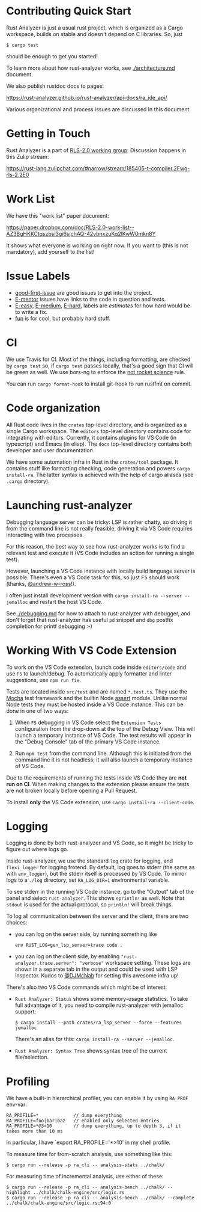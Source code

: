 # Contributing Quick Start

Rust Analyzer is just a usual rust project, which is organized as a Cargo
workspace, builds on stable and doesn't depend on C libraries. So, just

```
$ cargo test
```

should be enough to get you started!

To learn more about how rust-analyzer works, see
[./architecture.md](./architecture.md) document.

We also publish rustdoc docs to pages:

https://rust-analyzer.github.io/rust-analyzer/api-docs/ra_ide_api/

Various organizational and process issues are discussed in this document.

# Getting in Touch

Rust Analyzer is a part of [RLS-2.0 working
group](https://github.com/rust-lang/compiler-team/tree/6a769c13656c0a6959ebc09e7b1f7c09b86fb9c0/working-groups/rls-2.0).
Discussion happens in this Zulip stream:

https://rust-lang.zulipchat.com/#narrow/stream/185405-t-compiler.2Fwg-rls-2.2E0

# Work List

We have this "work list" paper document:

https://paper.dropbox.com/doc/RLS-2.0-work-list--AZ3BgHKKCtqszbsi3gi6sjchAQ-42vbnxzuKq2lKwW0mkn8Y

It shows what everyone is working on right now. If you want to (this is not
mandatory), add yourself to the list!

# Issue Labels

* [good-first-issue](https://github.com/rust-analyzer/rust-analyzer/labels/good%20first%20issue)
  are good issues to get into the project.
* [E-mentor](https://github.com/rust-analyzer/rust-analyzer/issues?q=is%3Aopen+is%3Aissue+label%3AE-mentor)
  issues have links to the code in question and tests.
* [E-easy](https://github.com/rust-analyzer/rust-analyzer/issues?q=is%3Aopen+is%3Aissue+label%3AE-easy),
  [E-medium](https://github.com/rust-analyzer/rust-analyzer/issues?q=is%3Aopen+is%3Aissue+label%3AE-medium),
  [E-hard](https://github.com/rust-analyzer/rust-analyzer/issues?q=is%3Aopen+is%3Aissue+label%3AE-hard),
  labels are *estimates* for how hard would be to write a fix.
* [fun](https://github.com/rust-analyzer/rust-analyzer/issues?q=is%3Aopen+is%3Aissue+label%3Afun)
  is for cool, but probably hard stuff.

# CI

We use Travis for CI. Most of the things, including formatting, are checked by
`cargo test` so, if `cargo test` passes locally, that's a good sign that CI will
be green as well. We use bors-ng to enforce the [not rocket
science](https://graydon2.dreamwidth.org/1597.html) rule.

You can run `cargo format-hook` to install git-hook to run rustfmt on commit.

# Code organization

All Rust code lives in the `crates` top-level directory, and is organized as a
single Cargo workspace. The `editors` top-level directory contains code for
integrating with editors. Currently, it contains plugins for VS Code (in
typescript) and Emacs (in elisp). The `docs` top-level directory contains both
developer and user documentation.

We have some automation infra in Rust in the `crates/tool` package. It contains
stuff like formatting checking, code generation and powers `cargo install-ra`.
The latter syntax is achieved with the help of cargo aliases (see `.cargo`
directory).

# Launching rust-analyzer

Debugging language server can be tricky: LSP is rather chatty, so driving it
from the command line is not really feasible, driving it via VS Code requires
interacting with two processes.

For this reason, the best way to see how rust-analyzer works is to find a
relevant test and execute it (VS Code includes an action for running a single
test).

However, launching a VS Code instance with locally build language server is
possible. There's even a VS Code task for this, so just <kbd>F5</kbd> should
work (thanks, [@andrew-w-ross](https://github.com/andrew-w-ross)!).

I often just install development version with `cargo install-ra --server --jemalloc` and
restart the host VS Code.

See [./debugging.md](./debugging.md) for how to attach to rust-analyzer with
debugger, and don't forget that rust-analyzer has useful `pd` snippet and `dbg`
postfix completion for printf debugging :-)

# Working With VS Code Extension

To work on the VS Code extension, launch code inside `editors/code` and use `F5`
to launch/debug. To automatically apply formatter and linter suggestions, use
`npm run fix`.

Tests are located inside `src/test` and are named `*.test.ts`. They use the
[Mocha](https://mochajs.org) test framework and the builtin Node
[assert](https://nodejs.org/api/assert.html) module. Unlike normal Node tests
they must be hosted inside a VS Code instance. This can be done in one of two
ways:

1. When `F5` debugging in VS Code select the `Extension Tests` configuration
   from the drop-down at the top of the Debug View. This will launch a temporary
   instance of VS Code. The test results will appear in the "Debug Console" tab
   of the primary VS Code instance.

2. Run `npm test` from the command line. Although this is initiated from the
   command line it is not headless; it will also launch a temporary instance of
   VS Code.

Due to the requirements of running the tests inside VS Code they are **not run
on CI**. When making changes to the extension please ensure the tests are not
broken locally before opening a Pull Request.

To install **only** the VS Code extension, use `cargo install-ra --client-code`.

# Logging

Logging is done by both rust-analyzer and VS Code, so it might be tricky to
figure out where logs go.

Inside rust-analyzer, we use the standard `log` crate for logging, and
`flexi_logger` for logging frotend. By default, log goes to stderr (the same as
with `env_logger`), but the stderr itself is processed by VS Code. To mirror
logs to a `./log` directory, set `RA_LOG_DIR=1` environmental variable.

To see stderr in the running VS Code instance, go to the "Output" tab of the
panel and select `rust-analyzer`. This shows `eprintln!` as well. Note that
`stdout` is used for the actual protocol, so `println!` will break things.

To log all communication between the server and the client, there are two choices:

* you can log on the server side, by running something like
  ```
  env RUST_LOG=gen_lsp_server=trace code .
  ```

* you can log on the client side, by enabling `"rust-analyzer.trace.server":
  "verbose"` workspace setting. These logs are shown in a separate tab in the
  output and could be used with LSP inspector. Kudos to
  [@DJMcNab](https://github.com/DJMcNab) for setting this awesome infra up!


There's also two VS Code commands which might be of interest:

* `Rust Analyzer: Status` shows some memory-usage statistics. To take full
  advantage of it, you need to compile rust-analyzer with jemalloc support:
  ```
  $ cargo install --path crates/ra_lsp_server --force --features jemalloc
  ```

  There's an alias for this: `cargo install-ra --server --jemalloc`.

* `Rust Analyzer: Syntax Tree` shows syntax tree of the current file/selection.

# Profiling

We have a built-in hierarchical profiler, you can enable it by using `RA_PROF` env-var:

```
RA_PROFILE=*             // dump everything
RA_PROFILE=foo|bar|baz   // enabled only selected entries
RA_PROFILE=*@3>10        // dump everything, up to depth 3, if it takes more than 10 ms
```

In particular, I have `export RA_PROFILE='*>10' in my shell profile.

To measure time for from-scratch analysis, use something like this:

```
$ cargo run --release -p ra_cli -- analysis-stats ../chalk/
```

For measuring time of incremental analysis, use either of these:

```
$ cargo run --release -p ra_cli -- analysis-bench ../chalk/ --highlight ../chalk/chalk-engine/src/logic.rs
$ cargo run --release -p ra_cli -- analysis-bench ../chalk/ --complete ../chalk/chalk-engine/src/logic.rs:94:0
```

